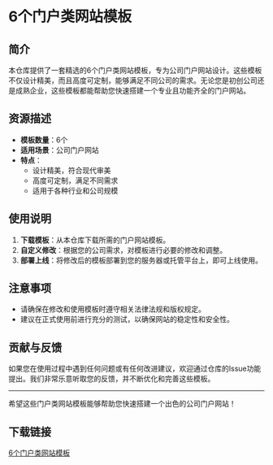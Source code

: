 # 6个门户类网站模板

## 简介

本仓库提供了一套精选的6个门户类网站模板，专为公司门户网站设计。这些模板不仅设计精美，而且高度可定制，能够满足不同公司的需求。无论您是初创公司还是成熟企业，这些模板都能帮助您快速搭建一个专业且功能齐全的门户网站。

## 资源描述

- **模板数量**：6个
- **适用场景**：公司门户网站
- **特点**：
  - 设计精美，符合现代审美
  - 高度可定制，满足不同需求
  - 适用于各种行业和公司规模

## 使用说明

1. **下载模板**：从本仓库下载所需的门户网站模板。
2. **自定义修改**：根据您的公司需求，对模板进行必要的修改和调整。
3. **部署上线**：将修改后的模板部署到您的服务器或托管平台上，即可上线使用。

## 注意事项

- 请确保在修改和使用模板时遵守相关法律法规和版权规定。
- 建议在正式使用前进行充分的测试，以确保网站的稳定性和安全性。

## 贡献与反馈

如果您在使用过程中遇到任何问题或有任何改进建议，欢迎通过仓库的Issue功能提出。我们非常乐意听取您的反馈，并不断优化和完善这些模板。

---

希望这些门户类网站模板能够帮助您快速搭建一个出色的公司门户网站！

## 下载链接

[6个门户类网站模板](https://pan.quark.cn/s/a91238f3163b)